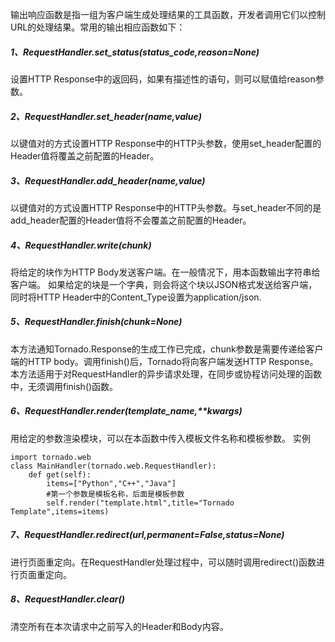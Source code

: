 输出响应函数是指一组为客户端生成处理结果的工具函数，开发者调用它们以控制URL的处理结果。常用的输出相应函数如下：

##### 1、RequestHandler.set_status(status_code,reason=None)
设置HTTP Response中的返回码，如果有描述性的语句，则可以赋值给reason参数。
##### 2、RequestHandler.set_header(name,value)
以键值对的方式设置HTTP Response中的HTTP头参数，使用set_header配置的Header值将覆盖之前配置的Header。
##### 3、RequestHandler.add_header(name,value)
以键值对的方式设置HTTP Response中的HTTP头参数。与set_header不同的是add_header配置的Header值将不会覆盖之前配置的Header。
##### 4、RequestHandler.write(chunk)
将给定的块作为HTTP Body发送客户端。在一般情况下，用本函数输出字符串给客户端。
如果给定的块是一个字典，则会将这个块以JSON格式发送给客户端，同时将HTTP Header中的Content_Type设置为application/json.

##### 5、RequestHandler.finish(chunk=None)
本方法通知Tornado.Response的生成工作已完成，chunk参数是需要传递给客户端的HTTP body。调用finish()后，Tornado将向客户端发送HTTP Response。
本方法适用于对RequestHandler的异步请求处理，在同步或协程访问处理的函数中，无须调用finish()函数。

##### 6、RequestHandler.render(template_name,**kwargs)
用给定的参数渲染模块，可以在本函数中传入模板文件名称和模板参数。
实例
```
import tornado.web
class MainHandler(tornado.web.RequestHandler):
    def get(self):
        items=["Python","C++","Java"]
        #第一个参数是模板名称，后面是模板参数
        self.render("template.html",title="Tornado Template",items=items)
```
##### 7、RequestHandler.redirect(url,permanent=False,status=None)
进行页面重定向。在RequestHandler处理过程中，可以随时调用redirect()函数进行页面重定向。
##### 8、RequestHandler.clear()
清空所有在本次请求中之前写入的Header和Body内容。





